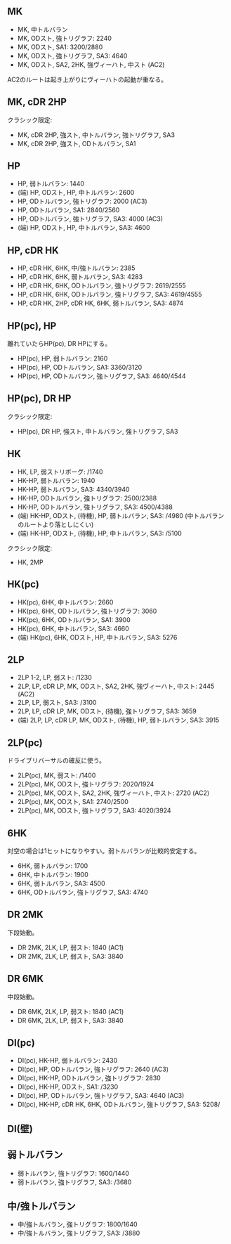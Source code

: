 ## MK

- MK, 中トルバラン
- MK, ODスト, 強トリグラフ: 2240
- MK, ODスト, SA1: 3200/2880
- MK, ODスト, 強トリグラフ, SA3: 4640
- MK, ODスト, SA2, 2HK, 強ヴィーハト, 中スト (AC2)

AC2のルートは起き上がりにヴィーハトの起動が重なる。

## MK, cDR 2HP

クラシック限定:

- MK, cDR 2HP, 強スト, 中トルバラン, 強トリグラフ, SA3
- MK, cDR 2HP, 強スト, ODトルバラン, SA1

## HP

- HP, 弱トルバラン: 1440
- (端) HP, ODスト, HP, 中トルバラン: 2600
- HP, ODトルバラン, 強トリグラフ: 2000 (AC3)
- HP, ODトルバラン, SA1: 2840/2560
- HP, ODトルバラン, 強トリグラフ, SA3: 4000 (AC3)
- (端) HP, ODスト, HP, 中トルバラン, SA3: 4600

## HP, cDR HK

- HP, cDR HK, 6HK, 中/強トルバラン: 2385
- HP, cDR HK, 6HK, 弱トルバラン, SA3: 4283
- HP, cDR HK, 6HK, ODトルバラン, 強トリグラフ: 2619/2555
- HP, cDR HK, 6HK, ODトルバラン, 強トリグラフ, SA3: 4619/4555
- HP, cDR HK, 2HP, cDR HK, 6HK, 弱トルバラン, SA3: 4874

## HP(pc), HP

離れていたらHP(pc), DR HPにする。

- HP(pc), HP, 弱トルバラン: 2160
- HP(pc), HP, ODトルバラン, SA1: 3360/3120
- HP(pc), HP, ODトルバラン, 強トリグラフ, SA3: 4640/4544

## HP(pc), DR HP

クラシック限定:

- HP(pc), DR HP, 強スト, 中トルバラン, 強トリグラフ, SA3

## HK

- HK, LP, 弱ストリボーグ: /1740
- HK-HP, 弱トルバラン: 1940
- HK-HP, 弱トルバラン, SA3: 4340/3940
- HK-HP, ODトルバラン, 強トリグラフ: 2500/2388
- HK-HP, ODトルバラン, 強トリグラフ, SA3: 4500/4388
- (端) HK-HP, ODスト, (待機), HP, 弱トルバラン, SA3: /4980 (中トルバランのルートより落としにくい)
- (端) HK-HP, ODスト, (待機), HP, 中トルバラン, SA3: /5100

クラシック限定:

- HK, 2MP

## HK(pc)

- HK(pc), 6HK, 中トルバラン: 2660
- HK(pc), 6HK, ODトルバラン, 強トリグラフ: 3060
- HK(pc), 6HK, ODトルバラン, SA1: 3900
- HK(pc), 6HK, 中トルバラン, SA3: 4660
- (端) HK(pc), 6HK, ODスト, HP, 中トルバラン, SA3: 5276

## 2LP

- 2LP 1-2, LP, 弱スト: /1230
- 2LP, LP, cDR LP, MK, ODスト, SA2, 2HK, 強ヴィーハト, 中スト: 2445 (AC2)
- 2LP, LP, 弱スト, SA3: /3100
- 2LP, LP, cDR LP, MK, ODスト, (待機), 強トリグラフ, SA3: 3659
- (端) 2LP, LP, cDR LP, MK, ODスト, (待機), HP, 弱トルバラン, SA3: 3915

## 2LP(pc)

ドライブリバーサルの確反に使う。

- 2LP(pc), MK, 弱スト: /1400
- 2LP(pc), MK, ODスト, 強トリグラフ: 2020/1924
- 2LP(pc), MK, ODスト, SA2, 2HK, 強ヴィーハト, 中スト: 2720 (AC2)
- 2LP(pc), MK, ODスト, SA1: 2740/2500
- 2LP(pc), MK, ODスト, 強トリグラフ, SA3: 4020/3924

## 6HK

対空の場合は1ヒットになりやすい。弱トルバランが比較的安定する。

- 6HK, 弱トルバラン: 1700
- 6HK, 中トルバラン: 1900
- 6HK, 弱トルバラン, SA3: 4500
- 6HK, ODトルバラン, 強トリグラフ, SA3: 4740

## DR 2MK

下段始動。

- DR 2MK, 2LK, LP, 弱スト: 1840 (AC1)
- DR 2MK, 2LK, LP, 弱スト, SA3: 3840

## DR 6MK

中段始動。

- DR 6MK, 2LK, LP, 弱スト: 1840 (AC1)
- DR 6MK, 2LK, LP, 弱スト, SA3: 3840

## DI(pc)

- DI(pc), HK-HP, 弱トルバラン: 2430
- DI(pc), HP, ODトルバラン, 強トリグラフ: 2640 (AC3)
- DI(pc), HK-HP, ODトルバラン, 強トリグラフ: 2830
- DI(pc), HK-HP, ODスト, SA1: /3230
- DI(pc), HP, ODトルバラン, 強トリグラフ, SA3: 4640 (AC3)
- DI(pc), HK-HP, cDR HK, 6HK, ODトルバラン, 強トリグラフ, SA3: 5208/

## DI(壁)

## 弱トルバラン

- 弱トルバラン, 強トリグラフ: 1600/1440
- 弱トルバラン, 強トリグラフ, SA3: /3680

## 中/強トルバラン

- 中/強トルバラン, 強トリグラフ: 1800/1640
- 中/強トルバラン, 強トリグラフ, SA3: /3880
